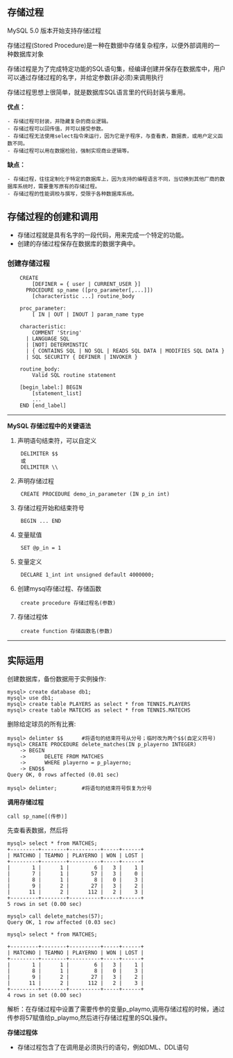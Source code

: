
## 存储过程

MySQL 5.0 版本开始支持存储过程

存储过程(Stored Procedure)是一种在数据中存储复杂程序，以便外部调用的一种数据库对象

存储过程是为了完成特定功能的SQL语句集，经编译创建并保存在数据库中，用户可以通过存储过程的名字，并给定参数(非必须)来调用执行

存储过程思想上很简单，就是数据库SQL语言里的代码封装与重用。

**优点：**

    - 存储过程可封装，并隐藏复杂的商业逻辑。
    - 存储过程可以回传值，并可以接受参数。
    - 存储过程无法使用select指令来运行，因为它是子程序，与查看表，数据表，或用户定义函数不同。
    - 存储过程可以用在数据检验，强制实现商业逻辑等。

**缺点：**

    - 存储过程，往往定制化于特定的数据库上，因为支持的编程语言不同，当切换到其他厂商的数据库系统时，需要重写原有的存储过程。
    - 存储过程的性能调校与撰写，受限于各种数据库系统。

## 存储过程的创建和调用

- 存储过程就是具有名字的一段代码，用来完成一个特定的功能。
- 创建的存储过程保存在数据库的数据字典中。


### 创建存储过程

```
    CREATE 
        [DEFINER = { user | CURRENT_USER }]
      PROCEDURE sp_name ([pro_parameter[,...]])
        [characteristic ...] routine_body

    proc_parameter:
        [ IN | OUT | INOUT ] param_name type

    characteristic:
        COMMENT 'String'
      | LANGUAGE SQL
      | [NOT] DETERMINSTIC
      | { CONTAINS SQL | NO SQL | READS SQL DATA | MODIFIES SQL DATA }
      | SQL SECURITY { DEFINER | INVOKER }

    routine_body:
        Valid SQL routine statement
    
    [begin_label:] BEGIN
        [statement_list]
        ...
    END [end_label]
```
***

**MySQL 存储过程中的关键语法**

1. 声明语句结束符，可以自定义

        DELIMITER $$
        或
        DELIMITER \\

2. 声明存储过程

        CREATE PROCEDURE demo_in_parameter (IN p_in int)

3. 存储过程开始和结束符号

        BEGIN ... END

4. 变量赋值

        SET @p_in = 1

5. 变量定义

        DECLARE 1_int int unsigned default 4000000;

6. 创建mysql存储过程、存储函数

        create procedure 存储过程名(参数)

7. 存储过程体

        create function 存储函数名(参数)

***

## 实际运用

创建数据库，备份数据用于实例操作: 

    mysql> create database db1;
    mysql> use db1;
    mysql> create table PLAYERS as select * from TENNIS.PLAYERS
    mysql> create table MATECHS as select * from TENNIS.MATECHS

删除给定球员的所有比赛:

    mysql> delimter $$      #将语句的结束符号从分号；临时改为两个$$(自定义符号)
    mysql> CREATE PROCEDURE delete_matches(IN p_playerno INTEGER)
        -> BEGIN
        ->      DELETE FROM MATCHES
        ->      WHERE playerno = p_playerno;
        -> END$$
    Query OK, 0 rows affected (0.01 sec)

    mysql> delimter;        #将语句的结束符号恢复为分号

**调用存储过程**

    call sp_name[(传参)]

先查看表数据，然后将

    mysql> select * from MATCHES;
    +---------+--------+----------+-----+------+
    | MATCHNO | TEAMNO | PLAYERNO | WON | LOST |
    +---------+--------+----------+-----+------+
    |       1 |      1 |        6 |   3 |    1 |
    |       7 |      1 |       57 |   3 |    0 |
    |       8 |      1 |        8 |   0 |    3 |
    |       9 |      2 |       27 |   3 |    2 |
    |      11 |      2 |      112 |   2 |    3 |
    +---------+--------+----------+-----+------+
    5 rows in set (0.00 sec)

    mysql> call delete_matches(57);
    Query OK, 1 row affected (0.03 sec)
    
    mysql> select * from MATCHES;

    +---------+--------+----------+-----+------+
    | MATCHNO | TEAMNO | PLAYERNO | WON | LOST |
    +---------+--------+----------+-----+------+
    |       1 |      1 |        6 |   3 |    1 |
    |       8 |      1 |        8 |   0 |    3 |
    |       9 |      2 |       27 |   3 |    2 |
    |      11 |      2 |      112 |   2 |    3 |
    +---------+--------+----------+-----+------+
    4 rows in set (0.00 sec)

解析：在存储过程中设置了需要传参的变量p_playmo,调用存储过程的时候，通过传参将57赋值给p_playmo,然后进行存储过程里的SQL操作。

**存储过程体**

- 存储过程包含了在调用是必须执行的语句，例如DML、DDL语句

